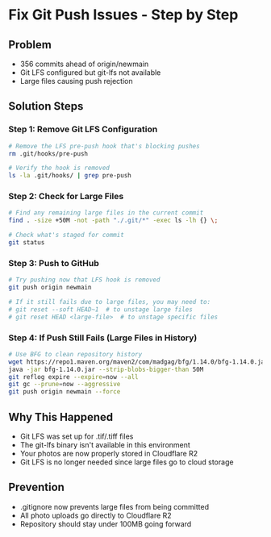 # Fix Git Push Issues - Step by Step

## Problem
- 356 commits ahead of origin/newmain
- Git LFS configured but git-lfs not available
- Large files causing push rejection

## Solution Steps

### Step 1: Remove Git LFS Configuration
```bash
# Remove the LFS pre-push hook that's blocking pushes
rm .git/hooks/pre-push

# Verify the hook is removed
ls -la .git/hooks/ | grep pre-push
```

### Step 2: Check for Large Files
```bash
# Find any remaining large files in the current commit
find . -size +50M -not -path "./.git/*" -exec ls -lh {} \;

# Check what's staged for commit
git status
```

### Step 3: Push to GitHub
```bash
# Try pushing now that LFS hook is removed
git push origin newmain

# If it still fails due to large files, you may need to:
# git reset --soft HEAD~1  # to unstage large files
# git reset HEAD <large-file>  # to unstage specific files
```

### Step 4: If Push Still Fails (Large Files in History)
```bash
# Use BFG to clean repository history
wget https://repo1.maven.org/maven2/com/madgag/bfg/1.14.0/bfg-1.14.0.jar
java -jar bfg-1.14.0.jar --strip-blobs-bigger-than 50M
git reflog expire --expire=now --all
git gc --prune=now --aggressive
git push origin newmain --force
```

## Why This Happened
- Git LFS was set up for .tif/.tiff files
- The git-lfs binary isn't available in this environment
- Your photos are now properly stored in Cloudflare R2
- Git LFS is no longer needed since large files go to cloud storage

## Prevention
- .gitignore now prevents large files from being committed
- All photo uploads go directly to Cloudflare R2
- Repository should stay under 100MB going forward